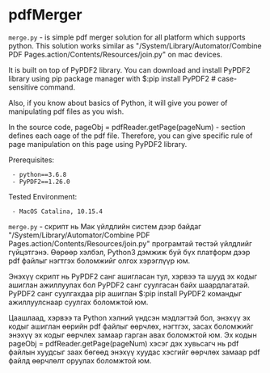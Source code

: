 # pdfMerger
```merge.py``` - is simple pdf merger solution for all platform which supports python. This solution works similar as "/System/Library/Automator/Combine PDF Pages.action/Contents/Resources/join.py" on mac devices. 

It is built on top of PyPDF2 library. You can download and install PyPDF2 library using pip package manager with 
$:pip install PyPDF2 # case-sensitive
command. 

Also, if you know about basics of Python, it will give you power of manipulating pdf files as you wish. 

In the source code, pageObj = pdfReader.getPage(pageNum) - section defines each oage of the pdf file. Therefore, you can give specific rule of page manipulation on this page using PyPDF2 library. 

Prerequisites: 
```
 - python==3.6.8
 - PyPDF2==1.26.0
```
Tested Environment:
```
 - MacOS Catalina, 10.15.4
```

```merge.py``` - скрипт нь Мак үйлдлийн систем дээр байдаг "/System/Library/Automator/Combine PDF Pages.action/Contents/Resources/join.py" програмтай төстэй үйлдлийг гүйцэтгэнэ. Өөрөөр хэлбэл, Python3 дэмжиж буй бүх платформ дээр pdf файлыг нэгтгэх боломжийг олгох хэрэглүүр юм.

Энэхүү скрипт нь PyPDF2 санг ашигласан тул, хэрвээ та шууд эх кодыг ашиглан ажиллуулах бол PyPDF2 санг суулгасан байх шаардлагатай. 
PyPDF2 санг суулгахдаа pip ашиглан 
$:pip install PyPDF2 командыг ажиллуулснаар суулгах боломжтой юм. 

Цаашлаад, хэрвээ та Python хэлний үндсэн мэдлэгтэй бол, энэхүү эх кодыг ашиглан өөрийн pdf файлыг өөрчлөх, нэгтгэх, засах боломжийг энэхүү эх кодыг өөрчлөх замаар гарган авах боломжтой юм. Эх кодын pageObj = pdfReader.getPage(pageNum) хэсэг дэх хувьсагч нь pdf файлын хуудсыг заах бөгөөд энэхүү хуудас хэсгийг өөрчлөх замаар pdf файлд өөрчлөлт оруулах боломжтой юм. 


